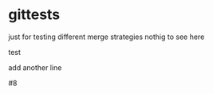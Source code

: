 # gittests

just for testing different merge strategies
nothig to see here

test

add another line

#8